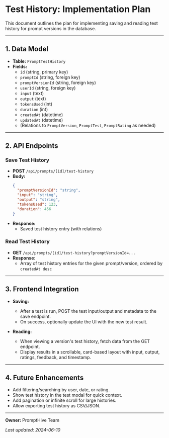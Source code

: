 # Test History: Implementation Plan

This document outlines the plan for implementing saving and reading test history for prompt versions in the database.

---

## 1. **Data Model**

- **Table:** `PromptTestHistory`
- **Fields:**
  - `id` (string, primary key)
  - `promptId` (string, foreign key)
  - `promptVersionId` (string, foreign key)
  - `userId` (string, foreign key)
  - `input` (text)
  - `output` (text)
  - `tokensUsed` (int)
  - `duration` (int)
  - `createdAt` (datetime)
  - `updatedAt` (datetime)
  - (Relations to `PromptVersion`, `PromptTest`, `PromptRating` as needed)

---

## 2. **API Endpoints**

### **Save Test History**
- **POST** `/api/prompts/[id]/test-history`
- **Body:**
  ```json
  {
    "promptVersionId": "string",
    "input": "string",
    "output": "string",
    "tokensUsed": 123,
    "duration": 456
  }
  ```
- **Response:**
  - Saved test history entry (with relations)

### **Read Test History**
- **GET** `/api/prompts/[id]/test-history?promptVersionId=...`
- **Response:**
  - Array of test history entries for the given prompt/version, ordered by `createdAt desc`

---

## 3. **Frontend Integration**

- **Saving:**
  - After a test is run, POST the test input/output and metadata to the save endpoint.
  - On success, optionally update the UI with the new test result.

- **Reading:**
  - When viewing a version's test history, fetch data from the GET endpoint.
  - Display results in a scrollable, card-based layout with input, output, ratings, feedback, and timestamp.

---

## 4. **Future Enhancements**
- Add filtering/searching by user, date, or rating.
- Show test history in the test modal for quick context.
- Add pagination or infinite scroll for large histories.
- Allow exporting test history as CSV/JSON.

---

**Owner:** PromptHive Team

_Last updated: 2024-06-10_ 